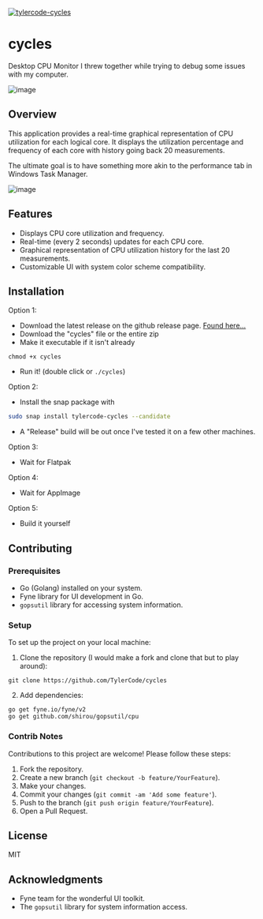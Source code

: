 [![tylercode-cycles](https://snapcraft.io/tylercode-cycles/badge.svg)](https://snapcraft.io/tylercode-cycles)

# cycles
Desktop CPU Monitor I threw together while trying to debug some issues with my computer. 

![image](https://github.com/TylerCode/cycles/assets/18288340/36332a79-6882-4204-ba6d-51d061798229)


## Overview
This application provides a real-time graphical representation of CPU utilization for each logical core. It displays the utilization percentage and frequency of each core with history going back 20 measurements. 

The ultimate goal is to have something more akin to the performance tab in Windows Task Manager. 

![image](https://github.com/TylerCode/cycles/assets/18288340/460582ca-6260-4148-a19a-587ae03dc87f)



## Features
- Displays CPU core utilization and frequency.
- Real-time (every 2 seconds) updates for each CPU core.
- Graphical representation of CPU utilization history for the last 20 measurements.
- Customizable UI with system color scheme compatibility.

## Installation

Option 1: 
- Download the latest release on the github release page. [Found here...](https://github.com/TylerCode/cycles/releases)
- Download the "cycles" file or the entire zip
- Make it executable if it isn't already
```
chmod +x cycles
```
- Run it! (double click or `./cycles`)

Option 2:
- Install the snap package with
```bash
sudo snap install tylercode-cycles --candidate
```
- A "Release" build will be out once I've tested it on a few other machines.

Option 3:
- Wait for Flatpak

Option 4:
- Wait for AppImage

Option 5:
- Build it yourself


## Contributing

### Prerequisites
- Go (Golang) installed on your system.
- Fyne library for UI development in Go.
- `gopsutil` library for accessing system information.


### Setup

To set up the project on your local machine:

1. Clone the repository (I would make a fork and clone that but to play around):
```
git clone https://github.com/TylerCode/cycles
```
2. Add dependencies:
```
go get fyne.io/fyne/v2
go get github.com/shirou/gopsutil/cpu
```

### Contrib Notes

Contributions to this project are welcome! Please follow these steps:

1. Fork the repository.
2. Create a new branch (`git checkout -b feature/YourFeature`).
3. Make your changes.
4. Commit your changes (`git commit -am 'Add some feature'`).
5. Push to the branch (`git push origin feature/YourFeature`).
6. Open a Pull Request.

## License
MIT

## Acknowledgments
- Fyne team for the wonderful UI toolkit.
- The `gopsutil` library for system information access.
